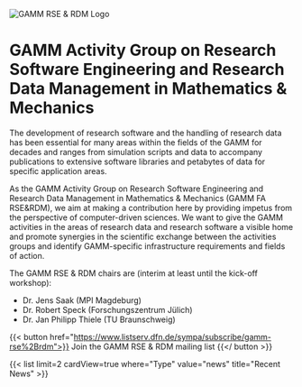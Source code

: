 
![GAMM RSE & RDM Logo](img/Logo.png)

# GAMM Activity Group on Research Software Engineering and Research Data Management in Mathematics & Mechanics

The development of research software and the handling of research data has been essential for many areas within the fields of the GAMM for decades and ranges from simulation scripts and data to accompany publications to extensive software libraries and petabytes of data for specific application areas.

As the GAMM Activity Group on Research Software Engineering and Research Data Management in Mathematics & Mechanics (GAMM FA RSE&RDM), we aim at making a contribution here by providing impetus from the perspective of computer-driven sciences. We want to give the GAMM activities in the areas of research data and research software a visible home and promote synergies in the scientific exchange between the activities groups and identify GAMM-specific infrastructure requirements and fields of action.

The GAMM RSE & RDM chairs are  (interim at least until the kick-off workshop):

- Dr. Jens Saak (MPI Magdeburg)
- Dr. Robert Speck (Forschungszentrum Jülich)
- Dr. Jan Philipp Thiele (TU Braunschweig)

{{< button href="https://www.listserv.dfn.de/sympa/subscribe/gamm-rse%2Brdm">}}
Join the GAMM RSE & RDM mailing list
{{</ button >}}

{{< list limit=2 cardView=true where="Type" value="news" title="Recent News" >}}
